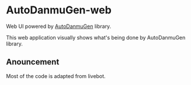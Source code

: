 # AutoDanmuGen-web
Web UI powered by [AutoDanmuGen](https://github.com/flyotlin/AutoDanmuGen) library.

This web application visually shows what's being done by AutoDanmuGen library.

## Anouncement
Most of the code is adapted from livebot.